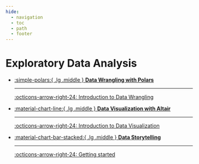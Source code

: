 ```yaml
---
hide:
  - navigation
  - toc
  - path
  - footer
---
```


# Exploratory Data Analysis

<div class="grid cards" markdown>


-   [:simple-polars:{ .lg .middle } __Data Wrangling with Polars__](/eda/data-wrangling/)

    ---

    [:octicons-arrow-right-24: Introduction to Data Wrangling](/eda/data-wrangling/intro-to-wrangling)

-   [:material-chart-line:{ .lg .middle } __Data Visualization with Altair__](/eda/data-visualization/)

    ---

    [:octicons-arrow-right-24: Introduction to Data Visualization](/eda/data-visualization/intro-to-data-viz/)

-   [:material-chart-bar-stacked:{ .lg .middle } __Data Storytelling__](/eda/data-storytelling)

    ---

    [:octicons-arrow-right-24: Getting started](/eda/data-storytelling)

</div>